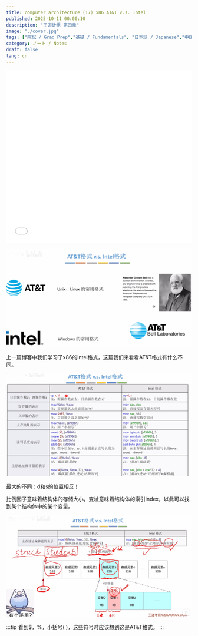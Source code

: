 ```yaml
---
title: computer architecture (17) x86 AT&T v.s. Intel
published: 2025-10-11 00:00:10
description: "王道计组 第四章"
image: "./cover.jpg"
tags: ["院試 / Grad Prep","基礎 / Fundamentals", "日本語 / Japanese","中国語 / Chinese"]
category: ノート / Notes
draft: false
lang: cn
---
```

<iframe width="100%" height="468" src="//player.bilibili.com/player.html?isOutside=true&aid=995248168&bvid=BV1ps4y1d73V&cid=1100486140&p=53" crolling="no" border="0" frameborder="no" framespacing="0" allowfullscreen="true"></iframe>

![alt text](image.png)

上一篇博客中我们学习了x86的Intel格式，这篇我们来看看AT&T格式有什么不同。

![alt text](image-1.png)

最大的不同：d和s的位置相反！

比例因子意味着结构体的存储大小，变址意味着结构体的索引index，以此可以找到某个结构体中的某个变量。

![alt text](image-2.png)

:::tip
看到$，%，小括号( )，这些符号时应该想到这是AT&T格式。
:::

